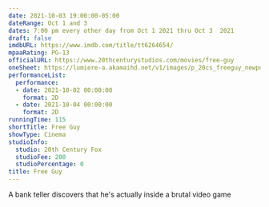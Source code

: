 ```yaml
---
date: 2021-10-03 19:00:00-05:00
dateRange: Oct 1 and 3
dates: 7:00 pm every other day from Oct 1 2021 thru Oct 3  2021
draft: false
imdbURL: https://www.imdb.com/title/tt6264654/
mpaaRating: PG-13
officialURL: https://www.20thcenturystudios.com/movies/free-guy
oneSheet: https://lumiere-a.akamaihd.net/v1/images/p_20cs_freeguy_newposter_21424_0e018134.jpeg
performanceList:
  performance:
  - date: 2021-10-02 00:00:00
    format: 2D
  - date: 2021-10-04 00:00:00
    format: 2D
runningTime: 115
shortTitle: Free Guy
showType: Cinema
studioInfo:
  studio: 20th Century Fox
  studioFee: 200
  studioPercentage: 0
title: Free Guy
---
```


A bank teller discovers that he's actually inside a brutal video game